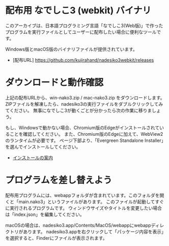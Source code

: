 # 配布用 なでしこ3 (webkit) バイナリ

このアーカイブは、日本語プログラミング言語「なでしこ3(Web版)」で作ったプログラムを実行ファイルとしてユーザーに配布したい場合に便利なツールです。

Windows版とmacOS版のバイナリファイルが提供されています。

 - [配布URL] https://github.com/kujirahand/nadesiko3webkit/releases

# ダウンロードと動作確認

上記の配布URLから、win-nako3.zip / mac-nako3.zip をダウンロードします。
ZIPファイルを解凍したら、nadesiko3の実行ファイルをダブルクリックしてみてください。
無事になでしこ3が動くごとが分かったら次の作業に移りましょう。

もし、Windowsで動かない場合、Chromium版のEdgeがインストールされていることを確認してください。
また、Chromium版のEdgeに加えて、WebView2のランタイムが必要です。
ページ下部より、「Evergreen Standalone Installer」を選んでインストールしてください。

 - [インストールの案内](https://developer.microsoft.com/en-us/microsoft-edge/webview2/)

# プログラムを差し替えよう

配布用プログラムには、webappフォルダが含まれています。このフォルダを開くと「main.nako3」というファイルがあります。
このファイルが起動してすぐに実行されるプログラムです。
ウィンドウサイズやタイトルを変更したい場合は「index.json」を編集してください。

macOSの場合は、nadesiko3.app/Contents/MacOS/webappにwebappディレクトリがあります。
nadesiko3.appを右クリックして「パッケージ内容を表示」を選択すると、Finderにファイルが表示されます。


